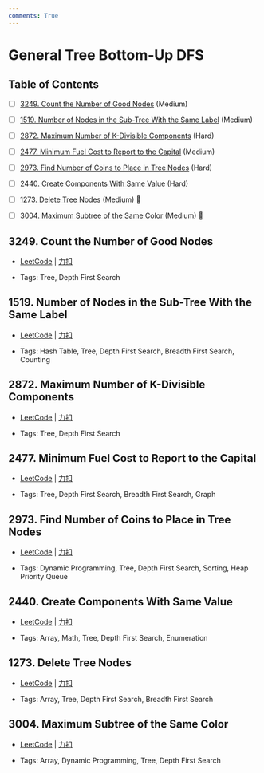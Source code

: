 ```yaml
---
comments: True
---
```


# General Tree Bottom-Up DFS

## Table of Contents

- [ ] [3249. Count the Number of Good Nodes](#3249-count-the-number-of-good-nodes) (Medium)
- [ ] [1519. Number of Nodes in the Sub-Tree With the Same Label](#1519-number-of-nodes-in-the-sub-tree-with-the-same-label) (Medium)
- [ ] [2872. Maximum Number of K-Divisible Components](#2872-maximum-number-of-k-divisible-components) (Hard)
- [ ] [2477. Minimum Fuel Cost to Report to the Capital](#2477-minimum-fuel-cost-to-report-to-the-capital) (Medium)
- [ ] [2973. Find Number of Coins to Place in Tree Nodes](#2973-find-number-of-coins-to-place-in-tree-nodes) (Hard)
- [ ] [2440. Create Components With Same Value](#2440-create-components-with-same-value) (Hard)
- [ ] [1273. Delete Tree Nodes](#1273-delete-tree-nodes) (Medium) 👑
- [ ] [3004. Maximum Subtree of the Same Color](#3004-maximum-subtree-of-the-same-color) (Medium) 👑


## 3249. Count the Number of Good Nodes

-    [LeetCode](https://leetcode.com/problems/count-the-number-of-good-nodes/) | [力扣](https://leetcode.cn/problems/count-the-number-of-good-nodes/)

-   Tags: Tree, Depth First Search



## 1519. Number of Nodes in the Sub-Tree With the Same Label

-    [LeetCode](https://leetcode.com/problems/number-of-nodes-in-the-sub-tree-with-the-same-label/) | [力扣](https://leetcode.cn/problems/number-of-nodes-in-the-sub-tree-with-the-same-label/)

-   Tags: Hash Table, Tree, Depth First Search, Breadth First Search, Counting



## 2872. Maximum Number of K-Divisible Components

-    [LeetCode](https://leetcode.com/problems/maximum-number-of-k-divisible-components/) | [力扣](https://leetcode.cn/problems/maximum-number-of-k-divisible-components/)

-   Tags: Tree, Depth First Search



## 2477. Minimum Fuel Cost to Report to the Capital

-    [LeetCode](https://leetcode.com/problems/minimum-fuel-cost-to-report-to-the-capital/) | [力扣](https://leetcode.cn/problems/minimum-fuel-cost-to-report-to-the-capital/)

-   Tags: Tree, Depth First Search, Breadth First Search, Graph



## 2973. Find Number of Coins to Place in Tree Nodes

-    [LeetCode](https://leetcode.com/problems/find-number-of-coins-to-place-in-tree-nodes/) | [力扣](https://leetcode.cn/problems/find-number-of-coins-to-place-in-tree-nodes/)

-   Tags: Dynamic Programming, Tree, Depth First Search, Sorting, Heap Priority Queue



## 2440. Create Components With Same Value

-    [LeetCode](https://leetcode.com/problems/create-components-with-same-value/) | [力扣](https://leetcode.cn/problems/create-components-with-same-value/)

-   Tags: Array, Math, Tree, Depth First Search, Enumeration



## 1273. Delete Tree Nodes

-    [LeetCode](https://leetcode.com/problems/delete-tree-nodes/) | [力扣](https://leetcode.cn/problems/delete-tree-nodes/)

-   Tags: Array, Tree, Depth First Search, Breadth First Search



## 3004. Maximum Subtree of the Same Color

-    [LeetCode](https://leetcode.com/problems/maximum-subtree-of-the-same-color/) | [力扣](https://leetcode.cn/problems/maximum-subtree-of-the-same-color/)

-   Tags: Array, Dynamic Programming, Tree, Depth First Search



